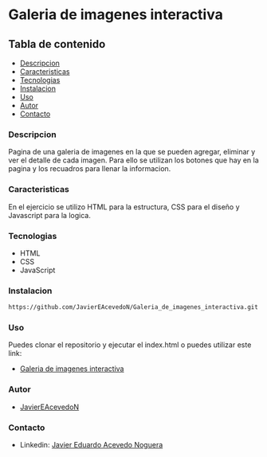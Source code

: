 # Galeria de imagenes interactiva
## Tabla de contenido
- [Descripcion](#Descripcion)
- [Caracteristicas](#Caracteristicas)
- [Tecnologias](#Tecnologias)
- [Instalacion](#Instalacion)
- [Uso](#Uso)
- [Autor](#Autor)
- [Contacto](#Contacto)
### Descripcion
Pagina de una galeria de imagenes en la que se pueden agregar, eliminar y ver el detalle de cada imagen.
Para ello se utilizan los botones que hay en la pagina y los recuadros para llenar la informacion.
### Caracteristicas
En el ejercicio se utilizo HTML para la estructura, CSS para el diseño y Javascript para la logica.
### Tecnologias
- HTML
- CSS
- JavaScript
### Instalacion
```sh
https://github.com/JavierEAcevedoN/Galeria_de_imagenes_interactiva.git
```
### Uso
Puedes clonar el repositorio y ejecutar el index.html o puedes utilizar este link:  
- [Galeria de imagenes interactiva](https://javiereacevedon.github.io/Galeria_de_imagenes_interactiva/)
### Autor
- [JavierEAcevedoN](https://github.com/JavierEAcevedoN)
### Contacto
- Linkedin: [Javier Eduardo Acevedo Noguera](https://www.linkedin.com/in/javier-eduardo-acevedo-noguera)